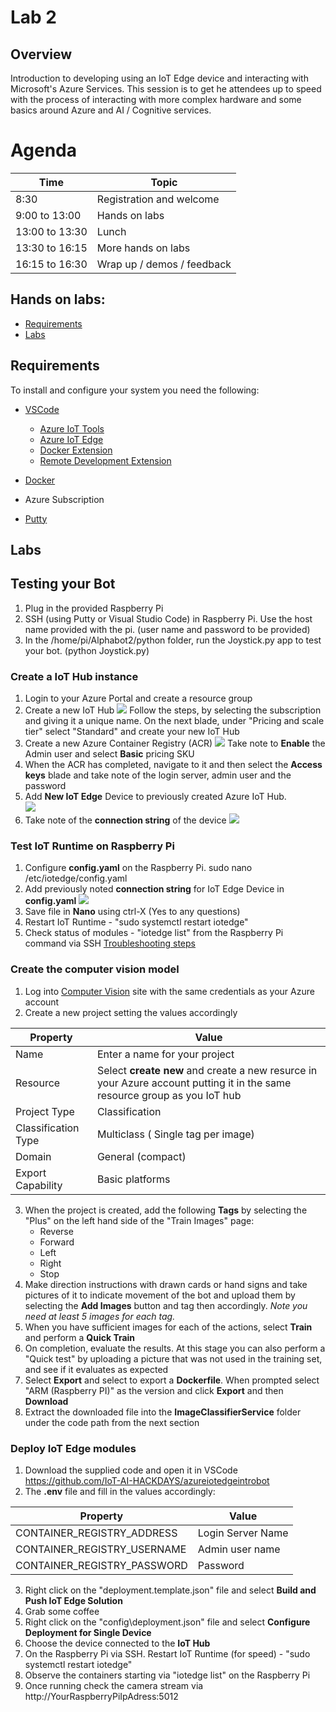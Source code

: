 # Lab 2

## Overview
Introduction to developing using an IoT Edge device and interacting with Microsoft's Azure Services. This session is to get he attendees up to speed with the process of interacting with more complex hardware and some basics around Azure and AI / Cognitive services.

# Agenda
| Time | Topic |
|-----|-----|
|8:30 | Registration and welcome
|9:00  to 13:00 | Hands on labs
|13:00 to 13:30 | Lunch
|13:30 to 16:15 | More hands on labs
|16:15 to 16:30 | Wrap up / demos / feedback


## Hands on labs:
- [Requirements](#requirements) 
- [Labs](#labs)

## Requirements
To install and configure your system you need the following:
 - [VSCode](https://code.visualstudio.com/Download)
    - [Azure IoT Tools](https://marketplace.visualstudio.com/items?itemName=vsciot-vscode.azure-iot-tools)
    - [Azure IoT Edge](https://marketplace.visualstudio.com/items?itemName=vsciot-vscode.azure-iot-edge)
    - [Docker Extension](https://marketplace.visualstudio.com/items?itemName=ms-azuretools.vscode-docker)
    - [Remote Development Extension](https://marketplace.visualstudio.com/items?itemName=ms-vscode-remote.vscode-remote-extensionpack)


 - [Docker](https://www.docker.com/products/docker-desktop)
 - Azure Subscription
 - [Putty](https://putty.org)

## Labs

## Testing your Bot 

1.  Plug in the provided Raspberry Pi
2.  SSH (using Putty or Visual Studio Code) in Raspberry Pi.   Use the host name provided with the pi.  (user name and password to be provided)
3.  In the /home/pi/Alphabot2/python folder, run the Joystick.py app to test your bot.  (python Joystick.py)


### Create a IoT Hub instance
1. Login to your Azure Portal and create a resource group
2. Create a new IoT Hub
![](.images/IoTHub.png)
Follow the steps, by selecting the subscription and giving it a unique name. On the next blade, under "Pricing and scale tier" select "Standard" and create your new IoT Hub
3. Create a new Azure Container Registry (ACR)
![](.images/acr.png)
Take note to **Enable** the Admin user and select **Basic** pricing SKU
4. When the ACR has completed, navigate to it and then select the **Access keys** blade and take note of the login server, admin user and the password
5. Add **New IoT Edge** Device to previously created Azure IoT Hub.    
![](.images/addedgedevice.png)
6.  Take note of the **connection string** of the device
![](.images/managedevicekeys.png)

### Test IoT Runtime on Raspberry Pi

1.  Configure **config.yaml** on the Raspberry Pi.   sudo nano /etc/iotedge/config.yaml
2.   Add previously noted **connection string**  for IoT Edge Device in **config.yaml**
![](.images/configyaml.png)
3.  Save file in **Nano** using ctrl-X (Yes to any questions)
4.   Restart IoT Runtime -  "sudo systemctl restart iotedge"
5.   Check status of modules -  "iotedge list"  from the Raspberry Pi command via SSH      [Troubleshooting steps](https://docs.microsoft.com/en-us/azure/iot-edge/troubleshoot)




### Create the computer vision model
1. Log into [Computer Vision](https://www.customvision.ai/) site with the same credentials as your Azure account
2. Create a new project setting the values accordingly

|Property|Value|
|----|----|
|Name | Enter a name for your project
|Resource | Select **create new** and create a new resurce in your Azure account putting it in the same resource group as you IoT hub |
|Project Type | Classification
|Classification Type | Multiclass ( Single tag per image)
|Domain | General (compact)
|Export Capability | Basic platforms

3. When the project is created, add the following **Tags** by selecting the "Plus" on the left hand side of the "Train Images" page:
   - Reverse
   - Forward
   - Left
   - Right
   - Stop
4. Make direction instructions with drawn cards or hand signs and take pictures of it to indicate movement of the bot and upload them by selecting the  **Add Images** button and tag then accordingly. 
_Note you need at least 5 images for each tag._
5. When you have sufficient images for each of the actions, select **Train** and perform a **Quick Train**
6. On completion, evaluate the results. At this stage you can also perform a "Quick test" by uploading a picture that was not used in the training set, and see if it evaluates as expected
7. Select **Export** and select to export a **Dockerfile**. When prompted select "ARM (Raspberry PI)" as the version and click **Export** and then **Download**
8. Extract the downloaded file into the **ImageClassifierService** folder under the code path from the next section 

### Deploy IoT Edge modules
1. Download the supplied code and open it in VSCode  https://github.com/IoT-AI-HACKDAYS/azureiotedgeintrobot
2. The **.env** file and fill in the values accordingly:

|Property|Value|
|----|----|
|CONTAINER_REGISTRY_ADDRESS | Login Server Name|
|CONTAINER_REGISTRY_USERNAME | Admin user name|
|CONTAINER_REGISTRY_PASSWORD | Password |

3. Right click on the "deployment.template.json" file and select **Build and Push IoT Edge Solution**
4. Grab some coffee
5.  Right click on the "config\deployment.json" file and select **Configure Deployment for Single Device** 
6.   Choose the device connected to the **IoT Hub**
7.  On the Raspberry Pi via SSH.   Restart IoT Runtime (for speed) -  "sudo systemctl restart iotedge" 
8.  Observe the containers starting via "iotedge list" on the Raspberry Pi
9.  Once running check the camera stream via http://YourRaspberryPiIpAdress:5012



